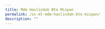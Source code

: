 ```yaml
---
title: Mdm Haslindah Bte Mispan
permalink: /sc-ml-mdm-haslindah-bte-mispan/
description: ""
---
```


